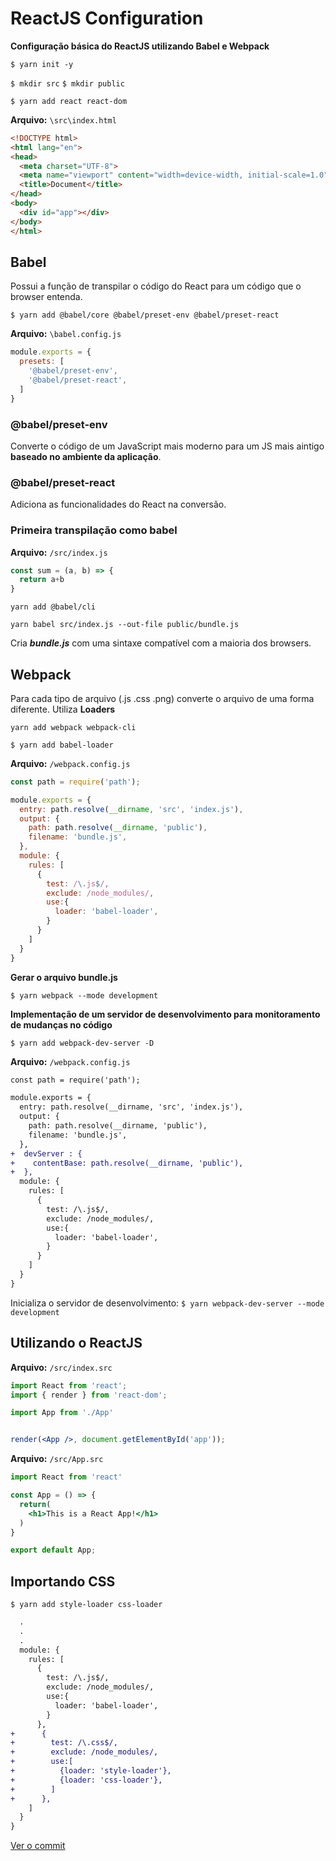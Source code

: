 # ReactJS Configuration

**Configuração básica do ReactJS utilizando Babel e Webpack**

`$ yarn init -y`

`$ mkdir src`
`$ mkdir public`

`$ yarn add react react-dom`

**Arquivo:** `\src\index.html`

```html
<!DOCTYPE html>
<html lang="en">
<head>
  <meta charset="UTF-8">
  <meta name="viewport" content="width=device-width, initial-scale=1.0">
  <title>Document</title>
</head>
<body>
  <div id="app"></div>
</body>
</html>
```

## Babel

Possui a função de transpilar o código do React para um código que o browser entenda.

`$ yarn add @babel/core @babel/preset-env @babel/preset-react`

**Arquivo:** `\babel.config.js`

```javascript
module.exports = {
  presets: [
    '@babel/preset-env',
    '@babel/preset-react',
  ]
}
```

### @babel/preset-env

Converte o código de um JavaScript mais moderno para um JS mais aintigo **baseado no ambiente da aplicação**.

### @babel/preset-react

Adiciona as funcionalidades do React na conversão.

### Primeira transpilação como babel

**Arquivo:** `/src/index.js`

```javascript
const sum = (a, b) => {
  return a+b
}
```

`yarn add @babel/cli`

`yarn babel src/index.js --out-file public/bundle.js`

Cria ***bundle.js*** com uma sintaxe compatível com a maioria dos browsers.

## Webpack

Para cada tipo de arquivo (.js .css .png) converte o arquivo de uma forma diferente. Utiliza **Loaders**

`yarn add webpack webpack-cli`

`$ yarn add babel-loader`

**Arquivo:** `/webpack.config.js`

```javascript
const path = require('path');

module.exports = {
  entry: path.resolve(__dirname, 'src', 'index.js'),
  output: {
    path: path.resolve(__dirname, 'public'),
    filename: 'bundle.js',
  },
  module: {
    rules: [
      {
        test: /\.js$/,
        exclude: /node_modules/,
        use:{
          loader: 'babel-loader',
        }
      }
    ]
  }
}
```

**Gerar o arquivo bundle.js**

`$ yarn webpack --mode development`

**Implementação de um servidor de desenvolvimento para monitoramento de mudanças no código**

`$ yarn add webpack-dev-server -D`

**Arquivo:** `/webpack.config.js`

```diff
const path = require('path');

module.exports = {
  entry: path.resolve(__dirname, 'src', 'index.js'),
  output: {
    path: path.resolve(__dirname, 'public'),
    filename: 'bundle.js',
  },
+  devServer : {
+    contentBase: path.resolve(__dirname, 'public'),
+  },
  module: {
    rules: [
      {
        test: /\.js$/,
        exclude: /node_modules/,
        use:{
          loader: 'babel-loader',
        }
      }
    ]
  }
}
```

Inicializa o servidor de desenvolvimento:
`$ yarn webpack-dev-server --mode development`

## Utilizando o ReactJS

**Arquivo:** `/src/index.src`

```jsx
import React from 'react';
import { render } from 'react-dom';

import App from './App'


render(<App />, document.getElementById('app'));
```

**Arquivo:** `/src/App.src`

```jsx
import React from 'react'

const App = () => {
  return(
    <h1>This is a React App!</h1>
  )
}

export default App;
```

## Importando CSS

`$ yarn add style-loader css-loader`

```diff
  .
  .
  .
  module: {
    rules: [
      {
        test: /\.js$/,
        exclude: /node_modules/,
        use:{
          loader: 'babel-loader',
        }
      },
+      {
+        test: /\.css$/,
+        exclude: /node_modules/,
+        use:[
+          {loader: 'style-loader'},
+          {loader: 'css-loader'},
+        ]
+      },
    ]
  }
}
```

[Ver o commit](https://github.com/gabcamilo/configure-react-app-babel-webpack/commit/96b8aad9945e6f0495b05770ca09563699392721)
